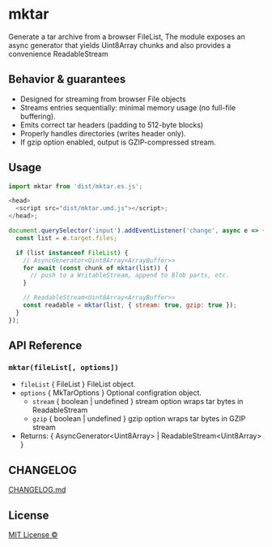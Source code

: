 # mktar

Generate a tar archive from a browser FileList, The module exposes an async generator that yields Uint8Array chunks and also provides a convenience ReadableStream

## Behavior & guarantees

- Designed for streaming from browser File objects
- Streams entries sequentially: minimal memory usage (no full-file buffering).
- Emits correct tar headers (padding to 512-byte blocks)
- Properly handles directories (writes header only).
- If gzip option enabled, output is GZIP-compressed stream.

## Usage

```js
import mktar from 'dist/mktar.es.js';

<head>
  <script src="dist/mktar.umd.js"></script>;
</head>;

document.querySelector('input').addEventListener('change', async e => {
  const list = e.target.files;

  if (list instanceof FileList) {
    // AsyncGenerator<Uint8Array<ArrayBuffer>>
    for await (const chunk of mktar(list)) {
      // push to a WritableStream, append to Blob parts, etc.
    }

    // ReadableStream<Uint8Array<ArrayBuffer>>
    const readable = mktar(list, { stream: true, gzip: true });
  }
});
```

## API Reference

### `mktar(fileList[, options])`

- `fileList` { FileList } FileList object.
- `options` { MkTarOptions } Optional configration object.
  - `stream` { boolean | undefined } stream option wraps tar bytes in ReadableStream
  - `gzip` { boolean | undefined } gzip option wraps tar bytes in GZIP stream
- Returns: { AsyncGenerator<Uint8Array<ArrayBuffer>> | ReadableStream<Uint8Array<ArrayBuffer>> }

## CHANGELOG

[CHANGELOG.md](./CHANGELOG.md)

## License

[MIT License ©](./LICENSE)
